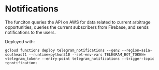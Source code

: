 # Notifications

The funciton queries the API on AWS for data related to current arbitrage opportunities, queries the current subscribers from Firebase, and sends notifications to the users.

Deployed with:

`gcloud functions deploy telegram_notifications --gen2 --region=asia-southeast1 --runtime=python310 --set-env-vars TELEGRAM_BOT_TOKEN=<telegram_token> --entry-point telegram_notifications --trigger-topic tgnotifications`
